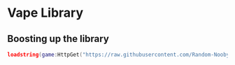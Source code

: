 # Vape Library

## Boosting up the library
```lua
loadstring(game:HttpGet("https://raw.githubusercontent.com/Random-Nooby/Projects/main/Library/Vape/Source.lua"))()
```

